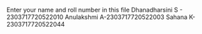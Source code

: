Enter your name and roll number in this file
Dhanadharsini S - 2303717720522010
Anulakshmi A-2303717720522003
Sahana K-2303717720522044
